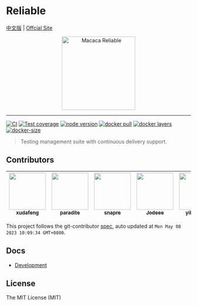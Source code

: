 # Reliable

[中文版](README.zh-CN.md) | [Offcial Site](//macacajs.github.io/reliable)

<p align="center">
  <a href="//macacajs.github.io/reliable">
    <img
      alt="Macaca Reliable"
      src="https://macacajs.github.io/reliable/logo/reliable.svg"
      width="200"
    />
  </a>
</p>

---

[![CI][CI-image]][CI-url]
[![Test coverage][codecov-image]][codecov-url]
[![node version][node-image]][node-url]
[![docker pull][docker-pull-image]][docker-url]
[![docker layers][docker-layers-image]][docker-url]
[![docker-size][docker-size-image]][docker-url]

[CI-image]: https://github.com/macacajs/reliable/actions/workflows/ci.yml/badge.svg
[CI-url]: https://github.com/macacajs/reliable/actions/workflows/ci.yml
[codecov-image]: https://img.shields.io/codecov/c/github/macacajs/reliable/master.svg
[codecov-url]: https://codecov.io/gh/macacajs/reliable
[node-image]: https://img.shields.io/badge/node.js-%3E=_12-green.svg
[node-url]: http://nodejs.org/download/
[docker-pull-image]: https://img.shields.io/docker/pulls/macacajs/reliable-web.svg?logo=dockbit
[docker-layers-image]: https://img.shields.io/microbadger/layers/macacajs/reliable-web.svg?logo=dockbit
[docker-size-image]: https://img.shields.io/microbadger/image-size/macacajs/reliable-web.svg?logo=dockbit
[docker-url]: https://hub.docker.com/r/macacajs/reliable-web/

> Testing management suite with continuous delivery support.

<!-- GITCONTRIBUTOR_START -->

## Contributors

|[<img src="https://avatars.githubusercontent.com/u/1011681?v=4" width="100px;"/><br/><sub><b>xudafeng</b></sub>](https://github.com/xudafeng)<br/>|[<img src="https://avatars.githubusercontent.com/u/1209810?v=4" width="100px;"/><br/><sub><b>paradite</b></sub>](https://github.com/paradite)<br/>|[<img src="https://avatars.githubusercontent.com/u/52845048?v=4" width="100px;"/><br/><sub><b>snapre</b></sub>](https://github.com/snapre)<br/>|[<img src="https://avatars.githubusercontent.com/u/30293087?v=4" width="100px;"/><br/><sub><b>Jodeee</b></sub>](https://github.com/Jodeee)<br/>|[<img src="https://avatars.githubusercontent.com/u/10104168?v=4" width="100px;"/><br/><sub><b>yihuineng</b></sub>](https://github.com/yihuineng)<br/>|[<img src="https://avatars.githubusercontent.com/u/15025212?v=4" width="100px;"/><br/><sub><b>zhuyali</b></sub>](https://github.com/zhuyali)<br/>|
| :---: | :---: | :---: | :---: | :---: | :---: |


This project follows the git-contributor [spec](https://github.com/xudafeng/git-contributor), auto updated at `Mon May 08 2023 10:09:34 GMT+0800`.

<!-- GITCONTRIBUTOR_END -->

## Docs

- [Development](./docker/reliable-web#development)

## License

The MIT License (MIT)
